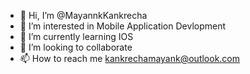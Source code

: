 - 👋 Hi, I’m @MayannkKankrecha
- 👀 I’m interested in Mobile Application Devlopment
- 🌱 I’m currently learning IOS 
- 💞️ I’m looking to collaborate 
- 📫 How to reach me kankrechamayank@outlook.com 

<!---
MayannkKankrecha/MayannkKankrecha is a ✨ special ✨ repository because its `README.md` (this file) appears on your GitHub profile.
You can click the Preview link to take a look at your changes.
--->
